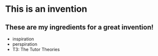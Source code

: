 # This is an invention

## These are my ingredients for a great invention!
* inspiration
* perspiration
* T3: The Tutor Theories
